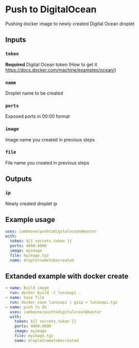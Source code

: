 # Push to DigitalOcean
Pushing docker image to newly created Digital Ocean droplet

## Inputs

### `token`

**Required** Digital Ocean token (How to get it https://docs.docker.com/machine/examples/ocean/)

### `name`
Droplet name to be created

### `ports`
Exposed ports in 00:00 format

### `image`
Image name you created in previous steps

### `file`
File name you created in previous steps

## Outputs

### `ip`

Newly created droplet ip

## Example usage

```yaml
uses: iambeone/pushtodigitalocean@master
with:
  token: ${{ secrets.token }}
  ports: 4000:4000
  image: myimage
  file: myimage.tgz
  name: dropletnametobecreated
```


## Extanded example with docker create
```yaml
- name: Build image
  run: docker build -t lunieapi . 
- name: Save file
  run: docker save lunieapi | gzip > lunieapi.tgz
- name: push to do
  uses: iambeone/pushtodigitalocean@master
  with:
    token: ${{ secrets.token }}
    ports: 4000:4000
    image: myimage
    file: myimage.tgz
    name: dropletnametobecreated
```
